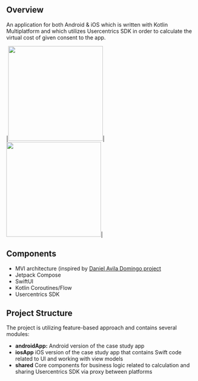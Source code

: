 ## Overview

An application for both Android & iOS which is written with Kotlin Multiplatform and which utilizes
Usercentrics SDK in order to calculate the virtual cost of given consent to the app.

|<image src="assets/screenshot_1.png" width="250px">|<image src="assets/screenshot_2.png" width="250px">|

## Components
- MVI architecture (inspired by [Daniel Avila Domingo project](https://github.com/daniaviladomingo/kmm)
- Jetpack Compose
- SwiftUI
- Kotlin Coroutines/Flow
- Usercentrics SDK

## Project Structure
The project is utilizing feature-based approach and contains several modules:
- **androidApp:** Android version of the case study app 
- **iosApp** iOS version of the case study app that contains Swift code related to UI and working with view models
- **shared** Core components for business logic related to calculation and sharing Usercentrics SDK via proxy between platforms